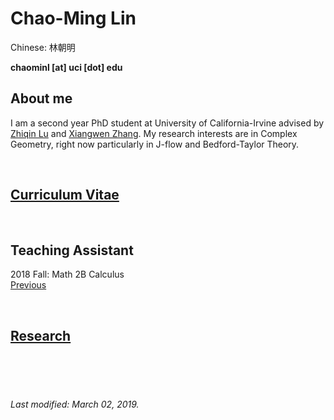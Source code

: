 # Chao-Ming Lin
Chinese: 林朝明

**chaominl [at] uci [dot] edu**


## About me
I am a second year PhD student at University of California-Irvine advised by [Zhiqin Lu](https://www.math.uci.edu/~zlu/) and [Xiangwen Zhang](https://www.math.uci.edu/~xiangwen/). My research interests are in Complex Geometry, right now particularly in J-flow and Bedford-Taylor Theory.

<br />


## [Curriculum Vitae](https://chaominl.github.io/CV)   

<br />


## Teaching Assistant
2018 Fall: Math 2B Calculus  
[Previous](https://chaominl.github.io/TeachingExperience)

<br />


## [Research](https://chaominl.github.io/Research)

<br />
<br />
<br />

###### Last modified: March 02, 2019.
